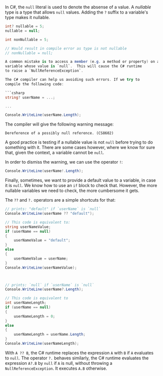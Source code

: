 In C#, the `null` literal is used to denote the absense of a value. 
A *nullable* type is a type that allows `null` values.  Adding the 
`?` suffix to a variable's type makes it nullable.

```csharp
int? nullable = 5;
nullable = null;

int nonNullable = 5;

// Would result in compile error as type is not nullable
// nonNullable = null;

A common mistake is to access a member (e.g. a method or property) on a nullable
variable whose value is `null`.  This will cause the C# runtime
to raise a `NullReferenceException`.

The C# compiler can help us avoiding such errors. If we try to
compile the following code:

```csharp
string? userName = ...;

...

Console.WriteLine(userName.Length);
```

The compiler will give the following warning message:

```
Dereference of a possibly null reference. (CS8602)
```

A good practice is testing if a nullable value is not `null` before
trying to do something with it. There are some cases however, where we
know for sure that, given the context, a variable cannot be `null`.

In order to dismiss the warning, we can use the operator `!`:

```csharp
Console.WriteLine(userName!.Length);
```

Finally, sometimes, we want to provide a default value to a variable,
in case it is `null`. We know how to use an `if` block to check
that. However, the more nullable variables we need to check, the more
cumbersome it gets.

The `??` and `?.` operators are a simple shortcuts for that:

```csharp
// prints: "default" if `userName` is `null`
Console.WriteLine(userName ?? "default");

// This code is equivalent to:
string userNameValue;
if (userName == null) 
{
    userNameValue = "default";
}
else
{
    userNameValue = userName;
}
Console.WriteLine(userNameValue);



// prints: `null` if `userName` is `null`
Console.WriteLine(userName?.Length);

// This code is equivalent to 
int userNameLength;
if (userName == null) 
{
    userNameLength = 0;
}
else
{
    userNameLength = userName.Length;
}
Console.WriteLine(userNameLength);
```

With `A ?? B`, the C# runtime replaces the expression `A` with `B` if
`A` evaluates to `null`. The operator `?.` behaves similarly, the C#
runtime evaluates the expression `A?.B` by `null` if `A` is null,
without throwing a `NullReferenceException`. It executes `A.B`
otherwise.
